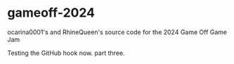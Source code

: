 # gameoff-2024
ocarina0001's and RhineQueen's source code for the 2024 Game Off Game Jam

Testing the GitHub hook now. part three.